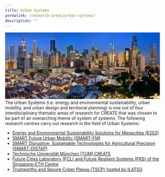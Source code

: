 ```yaml
---
title: Urban Systems
permalink: /research-areas/urban-systems/
description: ""
---
```

![](/images/Research%20Areas/urban-system.jpg)
The Urban Systems (i.e. energy and environmental sustainability, urban mobility, and urban design and territorial planning) is one out of four interdisciplinary thematic areas of research for CREATE that was chosen to be part of an overarching theme of system of systems. The following research centres carry out research in the field of Urban Systems:  

*   [Energy and Environmental Sustainability Solutions for Megacities (E2S2)](https://www.create.edu.sg/about-create/research-centres/e2s2)
*   [SMART Future Urban Mobility (SMART-FM)](https://www.create.edu.sg/about-create/research-centres/smart)
*   [](https://www.create.edu.sg/about-create/research-centres/smart)[SMART Disruptive, Sustainable Technologies for Agricultural Precision (SMART-DISTAP)](https://www.create.edu.sg/about-create/research-centres/smart)
*   [Technische Universität München (TUM) CREATE](https://www.create.edu.sg/about-create/research-centres/tum-create)
*   [Future Cities Laboratory (FCL) and Future Resilient Systems (FRS) of the Singapore-ETH Centre](https://www.create.edu.sg/about-create/research-centres/sec)
*   [Trustworthy and Secure Cyber Plexus (TSCP) hosted by ILATSG](https://www.create.edu.sg/about-create/research-centres/tscp-hosted-by-ilatsg)